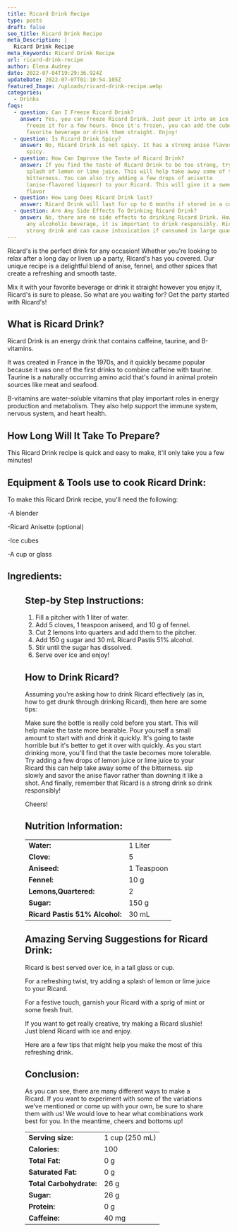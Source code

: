```yaml
---
title: Ricard Drink Recipe
type: posts
draft: false
seo_title: Ricard Drink Recipe
meta_Description: |
  Ricard Drink Recipe
meta_Keywords: Ricard Drink Recipe
url: ricard-drink-recipe
author: Elena Audrey
date: 2022-07-04T19:29:36.924Z
updateDate: 2022-07-07T01:10:54.105Z
featured_Image: /uploads/ricard-drink-recipe.webp
categories:
  - Drinks
faqs:
  - question: Can I Freeze Ricard Drink?
    answer: Yes, you can freeze Ricard Drink. Just pour it into an ice cube tray and
      freeze it for a few hours. Once it's frozen, you can add the cubes to your
      favorite beverage or drink them straight. Enjoy!
  - question: Is Ricard Drink Spicy?
    answer: No, Ricard Drink is not spicy. It has a strong anise flavor but it's not
      spicy.
  - question: How Can Improve the Taste of Ricard Drink?
    answer: If you find the taste of Ricard Drink to be too strong, try adding a
      splash of lemon or lime juice. This will help take away some of the
      bitterness. You can also try adding a few drops of anisette
      (anise-flavored liqueur) to your Ricard. This will give it a sweeter
      flavor
  - question: How Long Does Ricard Drink last?
    answer: Ricard Drink will last for up to 6 months if stored in a cool, dark place.
  - question: Are Any Side Effects To Drinking Ricard Drink?
    answer: No, there are no side effects to drinking Ricard Drink. However, as with
      any alcoholic beverage, it is important to drink responsibly. Ricard is a
      strong drink and can cause intoxication if consumed in large quantities.
---
```

Ricard's is the perfect drink for any occasion! Whether you're looking to relax after a long day or liven up a party, Ricard's has you covered. Our unique recipe is a delightful blend of anise, fennel, and other spices that create a refreshing and smooth taste. 

Mix it with your favorite beverage or drink it straight however you enjoy it, Ricard's is sure to please. So what are you waiting for? Get the party started with Ricard's!

## **What is Ricard Drink?**

Ricard Drink is an energy drink that contains caffeine, taurine, and B-vitamins.

It was created in France in the 1970s, and it quickly became popular because it was one of the first drinks to combine caffeine with taurine. Taurine is a naturally occurring amino acid that's found in animal protein sources like meat and seafood.

B-vitamins are water-soluble vitamins that play important roles in energy production and metabolism. They also help support the immune system, nervous system, and heart health.

## **How Long Will It Take To Prepare?**

This Ricard Drink recipe is quick and easy to make, it'll only take you a few minutes!

## **Equipment & Tools use to cook Ricard Drink:**

To make this Ricard Drink recipe, you'll need the following:

\-A blender

\-Ricard Anisette (optional)

\-Ice cubes

\-A cup or glass

## **Ingredients:**

<figure class="wp-block-table is-style-stripes">
  <table>
    <tbody>
      <tr>
        <td>
          <strong>Water:</strong>
        </td>
        <td>1 Liter</td>
      </tr>
      <tr>
        <td>
          <strong>Clove:</strong>
        </td>
        <td>5</td>
      </tr>
      <tr>
        <td>
          <strong>Aniseed:</strong>
        </td>
        <td>1 Teaspoon</td>
      </tr>
      <tr>
        <td>
          <strong>Fennel:</strong>
        </td>
        <td>10 g</td>
     </tr>
      <tr>
        <td>
          <strong>Lemons,Quartered:</strong>
        </td>
        <td>2</td>
      </tr>
<tr>
        <td>
          <strong>Sugar:</strong>
        </td>
        <td>150 g</td>
      </tr>
<tr>
        <td>
          <strong>Ricard Pastis 51% Alcohol:</strong>
        </td>
        <td>30 mL</td>
      </tr>

## **Step-by Step Instructions:**

1. Fill a pitcher with 1 liter of water.
2. Add 5 cloves, 1 teaspoon aniseed, and 10 g of fennel.
3. Cut 2 lemons into quarters and add them to the pitcher.
4. Add 150 g sugar and 30 mL Ricard Pastis 51% alcohol.
5. Stir until the sugar has dissolved.
6. Serve over ice and enjoy!

## **How to Drink Ricard?**

Assuming you're asking how to drink Ricard effectively (as in, how to get drunk through drinking Ricard), then here are some tips: 

Make sure the bottle is really cold before you start. This will help make the taste more bearable. Pour yourself a small amount to start with and drink it quickly. It's going to taste horrible but it's better to get it over with quickly. As you start drinking more, you'll find that the taste becomes more tolerable. Try adding a few drops of lemon juice or lime juice to your Ricard this can help take away some of the bitterness. sip slowly and savor the anise flavor rather than downing it like a shot. And finally, remember that Ricard is a strong drink so drink responsibly!

Cheers!

## **Nutrition Information:**

<figure class="wp-block-table is-style-stripes">
  <table>
    <tbody>
      <tr>
        <td>
          <strong>Serving size:</strong>
        </td>
        <td> 1 cup (250 mL)</td>
      </tr>
      <tr>
        <td>
          <strong>Calories:</strong>
        </td>
        <td>100</td>
      </tr>
      <tr>
        <td>
          <strong>Total Fat:</strong>
        </td>
        <td>0 g</td>
      </tr>
      <tr>
        <td>
          <strong>Saturated Fat:</strong>
        </td>
        <td>0 g</td>
     </tr>
      <tr>
        <td>
          <strong>Total Carbohydrate:</strong>
        </td>
        <td>26 g</td>
      </tr>
<tr>
        <td>
          <strong>Sugar:</strong>
        </td>
        <td>26 g</td>
      </tr>
<tr>
        <td>
          <strong>Protein:</strong>
        </td>
        <td>0 g</td>
      </tr>
<tr>
        <td>
          <strong>Caffeine:</strong>
        </td>
        <td>40 mg</td>
      </tr>

## **Amazing Serving Suggestions for Ricard Drink:**

Ricard is best served over ice, in a tall glass or cup.

For a refreshing twist, try adding a splash of lemon or lime juice to your Ricard.

For a festive touch, garnish your Ricard with a sprig of mint or some fresh fruit.

If you want to get really creative, try making a Ricard slushie! Just blend Ricard with ice and enjoy.

Here are a few tips that might help you make the most of this refreshing drink. 

## **Conclusion:** 

As you can see, there are many different ways to make a Ricard. If you want to experiment with some of the variations we’ve mentioned or come up with your own, be sure to share them with us! We would love to hear what combinations work best for you. In the meantime, cheers and bottoms up!
